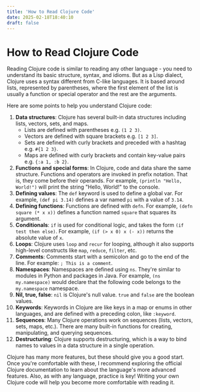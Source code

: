 ```yaml
---
title: 'How to Read Clojure Code'
date: 2025-02-18T18:40:10
draft: false
---
```


# How to Read Clojure Code

Reading Clojure code is similar to reading any other language - you need to understand its basic structure, syntax, and idioms. But as a Lisp dialect, Clojure uses a syntax different from C-like languages. It is based around lists, represented by parentheses, where the first element of the list is usually a function or special operator and the rest are the arguments.

Here are some points to help you understand Clojure code:

1. **Data structures**: Clojure has several built-in data structures including lists, vectors, sets, and maps.
   - Lists are defined with parentheses e.g. `(1 2 3)`.
   - Vectors are defined with square brackets e.g. `[1 2 3]`.
   - Sets are defined with curly brackets and preceded with a hashtag e.g. `#{1 2 3}`.
   - Maps are defined with curly brackets and contain key-value pairs e.g. `{:a 1, :b 2}`.
2. **Functions and special forms**: In Clojure, code and data share the same structure. Functions and operators are invoked in prefix notation. That is, they come before their operands. For example, `(println "Hello, World!")` will print the string "Hello, World!" to the console.
3. **Defining values**: The `def` keyword is used to define a global var. For example, `(def pi 3.14)` defines a var named `pi` with a value of `3.14`.
4. **Defining functions**: Functions are defined with `defn`. For example, `(defn square (* x x))` defines a function named `square` that squares its argument.
5. **Conditionals**: `if` is used for conditional logic, and takes the form `(if test then else)`. For example, `(if (> x 0) x (- x))` returns the absolute value of `x`.
6. **Loops**: Clojure uses `loop` and `recur` for looping, although it also supports high-level constructs like `map`, `reduce`, `filter`, etc.
7. **Comments**: Comments start with a semicolon and go to the end of the line. For example: `; This is a comment`.
8. **Namespaces**: Namespaces are defined using `ns`. They're similar to modules in Python and packages in Java. For example, `(ns my.namespace)` would declare that the following code belongs to the `my.namespace` namespace.
9. **Nil, true, false**: `nil` is Clojure's null value. `true` and `false` are the boolean values.
10. **Keywords**: Keywords in Clojure are like keys in a map or enums in other languages, and are defined with a preceding colon, like `:keyword`.
11. **Sequences**: Many Clojure operations work on sequences (lists, vectors, sets, maps, etc.). There are many built-in functions for creating, manipulating, and querying sequences.
12. **Destructuring**: Clojure supports destructuring, which is a way to bind names to values in a data structure in a single operation.

Clojure has many more features, but these should give you a good start. Once you're comfortable with these, I recommend exploring the official Clojure documentation to learn about the language's more advanced features. Also, as with any language, practice is key! Writing your own Clojure code will help you become more comfortable with reading it.
